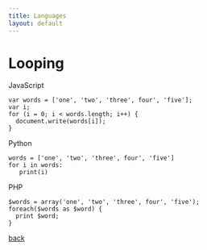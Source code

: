 ```yaml
---
title: Languages
layout: default
---
```


# Looping

JavaScript
```
var words = ['one', 'two', 'three', four', 'five'];
var i;
for (i = 0; i < words.length; i++) {
  document.write(words[i]);
}
```

Python
```
words = ['one', 'two', 'three', four', 'five']
for i in words:
   print(i)
```

PHP
```
$words = array('one', 'two', 'three', four', 'five');
foreach($words as $word) {
  print $word;
}
```


[back](./)

